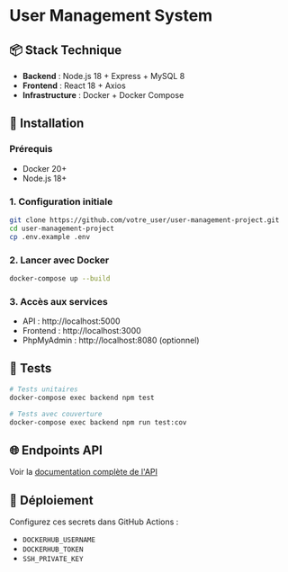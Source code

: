 # User Management System


## 📦 Stack Technique
- **Backend** : Node.js 18 + Express + MySQL 8
- **Frontend** : React 18 + Axios
- **Infrastructure** : Docker + Docker Compose

## 🚀 Installation

### Prérequis
- Docker 20+
- Node.js 18+

### 1. Configuration initiale
```bash
git clone https://github.com/votre_user/user-management-project.git
cd user-management-project
cp .env.example .env
```

### 2. Lancer avec Docker
```bash
docker-compose up --build
```

### 3. Accès aux services
- API : http://localhost:5000
- Frontend : http://localhost:3000
- PhpMyAdmin : http://localhost:8080 (optionnel)

## 🧪 Tests
```bash
# Tests unitaires
docker-compose exec backend npm test

# Tests avec couverture
docker-compose exec backend npm run test:cov
```

## 🌐 Endpoints API
Voir la [documentation complète de l'API](API_DOCUMENTATION.md)

## 🔧 Déploiement
Configurez ces secrets dans GitHub Actions :
- `DOCKERHUB_USERNAME`
- `DOCKERHUB_TOKEN`
- `SSH_PRIVATE_KEY`
